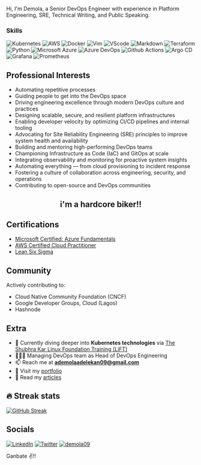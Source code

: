 Hi, I'm Demola, a Senior DevOps Engineer with experience in Platform Engineering, SRE, Technical Writing, and Public Speaking.

### Skills
![Kubernetes](https://img.shields.io/badge/kubernetes-326ce5.svg?&style=for-the-badge&logo=kubernetes&logoColor=white) 
![AWS](https://img.shields.io/badge/AWS-FF9900?style=for-the-badge&logo=amazonaws&logoColor=white) 
![Docker](https://img.shields.io/badge/Docker-2CA5E0?style=for-the-badge&logo=docker&logoColor=white) 
![Vim](https://img.shields.io/badge/VIM-%2311AB00.svg?&style=for-the-badge&logo=vim&logoColor=white) 
![VScode](https://img.shields.io/badge/VSCode-0078D4?style=for-the-badge&logo=visual%20studio%20code&logoColor=white) 
![Markdown](https://img.shields.io/badge/Markdown-000000?style=for-the-badge&logo=markdown&logoColor=white) 
![Terraform](https://img.shields.io/badge/Terraform-7B42BC?style=for-the-badge&logo=terraform) 
![Python](https://img.shields.io/badge/Python-3776AB?style=for-the-badge&logo=python&logoColor=white) 
![Microsoft Azure](https://img.shields.io/badge/Microsoft%20Azure-0078D4?style=for-the-badge&logo=microsoft%20azure&logoColor=white)
![Azure DevOps](https://img.shields.io/badge/Azure%20DevOps-0078D7?style=for-the-badge&logo=azure%20devops&logoColor=white)
![Github Actions](https://img.shields.io/badge/GitHub%20Actions-2088FF?style=for-the-badge&logo=githubactions&logoColor=white)
![Argo CD](https://img.shields.io/badge/Argo-EF7B4D?style=for-the-badge&logo=argo&logoColor=white) 
![Grafana](https://img.shields.io/badge/Grafana-F46800?style=for-the-badge&logo=grafana&logoColor=white) 
![Prometheus](https://img.shields.io/badge/Prometheus-E6522C?style=for-the-badge&logo=prometheus&logoColor=white)

## Professional Interests

- Automating repetitive processes  
- Guiding people to get into the DevOps space
- Driving engineering excellence through modern DevOps culture and practices
- Designing scalable, secure, and resilient platform infrastructures
- Enabling developer velocity by optimizing CI/CD pipelines and internal tooling
- Advocating for Site Reliability Engineering (SRE) principles to improve system health and availability
- Building and mentoring high-performing DevOps teams
- Championing Infrastructure as Code (IaC) and GitOps at scale
- Integrating observability and monitoring for proactive system insights
- Automating everything — from cloud provisioning to incident response
- Fostering a culture of collaboration across engineering, security, and operations
- Contributing to open-source and DevOps communities

<h2 align="center">  <strong> i'm a hardcore biker!! </strong></h2> 

## Certifications

- [Microsoft Certified: Azure Fundamentals](https://learn.microsoft.com/en-us/certifications/azure-fundamentals/)
- [AWS Certified Cloud Practitioner](https://aws.amazon.com/certification/certified-cloud-practitioner/)
- [Lean Six Sigma](https://leansixsigmainstitute.org/)

## Community 
Actively contributing to:

- Cloud Native Community Foundation (CNCF)
- Google Developer Groups, Cloud (Lagos)
- Hashnode
  
## Extra
- 🌱 Currently diving deeper into **Kubernetes technologies** via [The Shubhra Kar Linux Foundation Training (LiFT)](https://www.linuxfoundation.org/)
- 👨🏽‍💻 Managing DevOps team as Head of DevOps Engineering
- 📫 Reach me at **ademolaadelekan09@gmail.com**
- 📁 Visit my [portfolio](#)
- 📖 Read my [articles](#)

## 🔥 Streak stats
[![GitHub Streak](http://github-readme-streak-stats.herokuapp.com?user=demola09&theme=cobalt)](https://git.io/streak-stats)

## Socials 
[![LinkedIn](https://img.shields.io/badge/linkedin-%230077B5.svg?style=for-the-badge&logo=linkedin&logoColor=white&style=flat-square)](https://www.linkedin.com/in/adelekan-ademola-62092b14b/)
[![Twitter](https://img.shields.io/badge/-Twitter-1DA1F2?logo=twitter&logoColor=white&style=flat-square)](#)
[<img src="https://komarev.com/ghpvc/?username=demola09&label=Profile%20views&color=0e75b6&style=flat" alt="demola09" />](https://github.com/demola09)

Ganbate ✌!!
